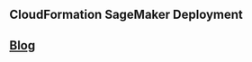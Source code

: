 ## CloudFormation SageMaker Deployment

## [Blog](https://towardsdatascience.com/deploying-sagemaker-endpoints-with-cloudformation-b43f7d495640)
